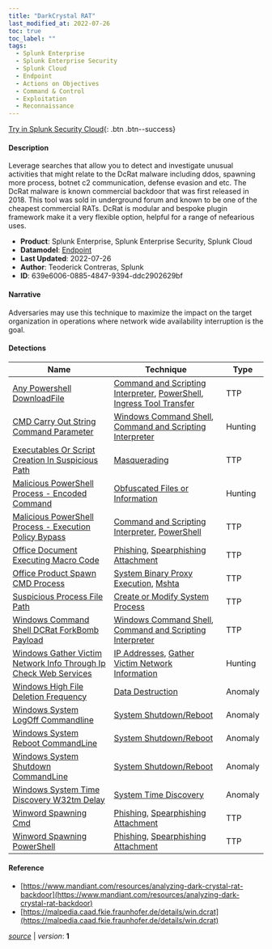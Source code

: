```yaml
---
title: "DarkCrystal RAT"
last_modified_at: 2022-07-26
toc: true
toc_label: ""
tags:
  - Splunk Enterprise
  - Splunk Enterprise Security
  - Splunk Cloud
  - Endpoint
  - Actions on Objectives
  - Command & Control
  - Exploitation
  - Reconnaissance
---
```


[Try in Splunk Security Cloud](https://www.splunk.com/en_us/cyber-security.html){: .btn .btn--success}

#### Description

Leverage searches that allow you to detect and investigate unusual activities that might relate to the DcRat malware including ddos, spawning more process, botnet c2 communication, defense evasion and etc. The DcRat malware is known commercial backdoor that was first released in 2018. This tool was sold in underground forum and known to be one of the cheapest commercial RATs. DcRat is modular and bespoke plugin framework make it a very flexible option, helpful for a range of nefearious uses.

- **Product**: Splunk Enterprise, Splunk Enterprise Security, Splunk Cloud
- **Datamodel**: [Endpoint](https://docs.splunk.com/Documentation/CIM/latest/User/Endpoint)
- **Last Updated**: 2022-07-26
- **Author**: Teoderick Contreras, Splunk
- **ID**: 639e6006-0885-4847-9394-ddc2902629bf

#### Narrative

Adversaries may use this technique to maximize the impact on the target organization in operations where network wide availability interruption is the goal.

#### Detections

| Name        | Technique   | Type         |
| ----------- | ----------- |--------------|
| [Any Powershell DownloadFile](/endpoint/any_powershell_downloadfile/) | [Command and Scripting Interpreter](/tags/#command-and-scripting-interpreter), [PowerShell](/tags/#powershell), [Ingress Tool Transfer](/tags/#ingress-tool-transfer)| TTP |
| [CMD Carry Out String Command Parameter](/endpoint/cmd_carry_out_string_command_parameter/) | [Windows Command Shell](/tags/#windows-command-shell), [Command and Scripting Interpreter](/tags/#command-and-scripting-interpreter)| Hunting |
| [Executables Or Script Creation In Suspicious Path](/endpoint/executables_or_script_creation_in_suspicious_path/) | [Masquerading](/tags/#masquerading)| TTP |
| [Malicious PowerShell Process - Encoded Command](/endpoint/malicious_powershell_process_-_encoded_command/) | [Obfuscated Files or Information](/tags/#obfuscated-files-or-information)| Hunting |
| [Malicious PowerShell Process - Execution Policy Bypass](/endpoint/malicious_powershell_process_-_execution_policy_bypass/) | [Command and Scripting Interpreter](/tags/#command-and-scripting-interpreter), [PowerShell](/tags/#powershell)| TTP |
| [Office Document Executing Macro Code](/endpoint/office_document_executing_macro_code/) | [Phishing](/tags/#phishing), [Spearphishing Attachment](/tags/#spearphishing-attachment)| TTP |
| [Office Product Spawn CMD Process](/endpoint/office_product_spawn_cmd_process/) | [System Binary Proxy Execution](/tags/#system-binary-proxy-execution), [Mshta](/tags/#mshta)| TTP |
| [Suspicious Process File Path](/endpoint/suspicious_process_file_path/) | [Create or Modify System Process](/tags/#create-or-modify-system-process)| TTP |
| [Windows Command Shell DCRat ForkBomb Payload](/endpoint/windows_command_shell_dcrat_forkbomb_payload/) | [Windows Command Shell](/tags/#windows-command-shell), [Command and Scripting Interpreter](/tags/#command-and-scripting-interpreter)| TTP |
| [Windows Gather Victim Network Info Through Ip Check Web Services](/endpoint/windows_gather_victim_network_info_through_ip_check_web_services/) | [IP Addresses](/tags/#ip-addresses), [Gather Victim Network Information](/tags/#gather-victim-network-information)| Hunting |
| [Windows High File Deletion Frequency](/endpoint/windows_high_file_deletion_frequency/) | [Data Destruction](/tags/#data-destruction)| Anomaly |
| [Windows System LogOff Commandline](/endpoint/windows_system_logoff_commandline/) | [System Shutdown/Reboot](/tags/#system-shutdown/reboot)| Anomaly |
| [Windows System Reboot CommandLine](/endpoint/windows_system_reboot_commandline/) | [System Shutdown/Reboot](/tags/#system-shutdown/reboot)| Anomaly |
| [Windows System Shutdown CommandLine](/endpoint/windows_system_shutdown_commandline/) | [System Shutdown/Reboot](/tags/#system-shutdown/reboot)| Anomaly |
| [Windows System Time Discovery W32tm Delay](/endpoint/windows_system_time_discovery_w32tm_delay/) | [System Time Discovery](/tags/#system-time-discovery)| Anomaly |
| [Winword Spawning Cmd](/endpoint/winword_spawning_cmd/) | [Phishing](/tags/#phishing), [Spearphishing Attachment](/tags/#spearphishing-attachment)| TTP |
| [Winword Spawning PowerShell](/endpoint/winword_spawning_powershell/) | [Phishing](/tags/#phishing), [Spearphishing Attachment](/tags/#spearphishing-attachment)| TTP |

#### Reference

* [https://www.mandiant.com/resources/analyzing-dark-crystal-rat-backdoor](https://www.mandiant.com/resources/analyzing-dark-crystal-rat-backdoor)
* [https://malpedia.caad.fkie.fraunhofer.de/details/win.dcrat](https://malpedia.caad.fkie.fraunhofer.de/details/win.dcrat)



[*source*](https://github.com/splunk/security_content/tree/develop/stories/darkcrystal_rat.yml) \| *version*: **1**